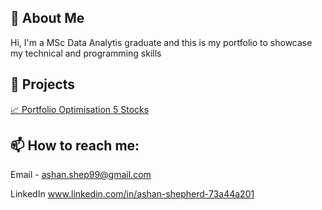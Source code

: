 ## 🧠 About Me

Hi, I'm a MSc Data Analytis graduate and this is my portfolio to showcase my technical and programming skills 

## 📂 Projects

[📈 Portfolio Optimisation 5 Stocks](https://ashan-portfolio.github.io/ashan-portfolio/docs/portfolio_optimisation_5_stocks.pdf)

## 📫 How to reach me:

Email - 
ashan.shep99@gmail.com

LinkedIn
www.linkedin.com/in/ashan-shepherd-73a44a201
